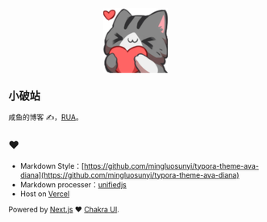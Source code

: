 <div style="display: flex; justify-content: center">
  <img src="./public/images/img/64.png" style="width: 128px; height: 128px;" >
</div>

## 小破站

咸鱼的博客 ✍，[RUA](https://blog.rua.plus/)。

## ❤️

- Markdown Style：[https://github.com/mingluosunyi/typora-theme-ava-diana](https://github.com/mingluosunyi/typora-theme-ava-diana)
- Markdown processer：[unifiedjs](https://github.com/unifiedjs/unified)
- Host on [Vercel](https://vercel.com/)

Powered by [Next.js](https://nextjs.org/) ❤️ [Chakra UI](https://chakra-ui.com/).
